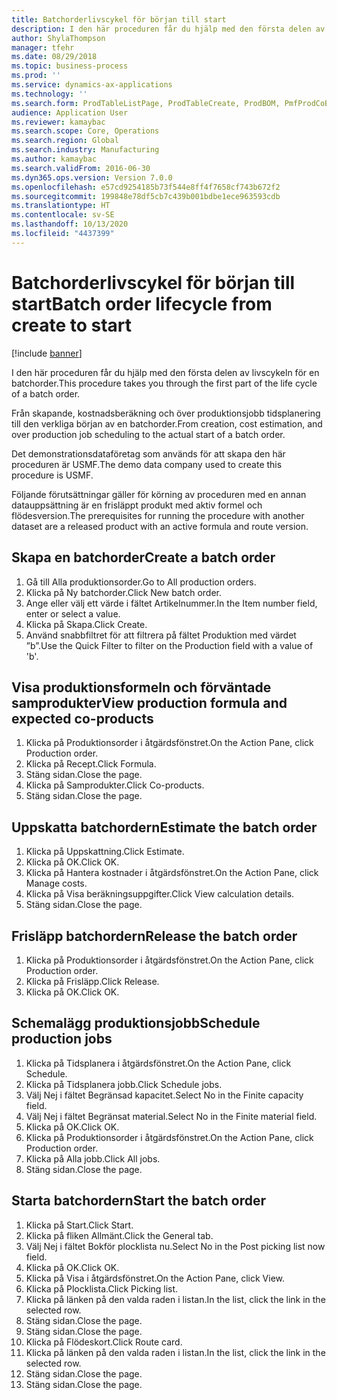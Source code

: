```yaml
---
title: Batchorderlivscykel för början till start
description: I den här proceduren får du hjälp med den första delen av livscykeln för en batchorder.
author: ShylaThompson
manager: tfehr
ms.date: 08/29/2018
ms.topic: business-process
ms.prod: ''
ms.service: dynamics-ax-applications
ms.technology: ''
ms.search.form: ProdTableListPage, ProdTableCreate, ProdBOM, PmfProdCoBy, ProdParmCostEstimation, ProdCalcTrans, ProdParmRelease, ProdSchedule, ProdRouteJob, ProdParmStartUp, ProdJournalTransBOM, ProdJournalTransRoute
audience: Application User
ms.reviewer: kamaybac
ms.search.scope: Core, Operations
ms.search.region: Global
ms.search.industry: Manufacturing
ms.author: kamaybac
ms.search.validFrom: 2016-06-30
ms.dyn365.ops.version: Version 7.0.0
ms.openlocfilehash: e57cd9254185b73f544e8ff4f7658cf743b672f2
ms.sourcegitcommit: 199848e78df5cb7c439b001bdbe1ece963593cdb
ms.translationtype: HT
ms.contentlocale: sv-SE
ms.lasthandoff: 10/13/2020
ms.locfileid: "4437399"
---
```

# <a name="batch-order-lifecycle-from-create-to-start"></a><span data-ttu-id="42d37-103">Batchorderlivscykel för början till start</span><span class="sxs-lookup"><span data-stu-id="42d37-103">Batch order lifecycle from create to start</span></span>

[!include [banner](../../includes/banner.md)]

<span data-ttu-id="42d37-104">I den här proceduren får du hjälp med den första delen av livscykeln för en batchorder.</span><span class="sxs-lookup"><span data-stu-id="42d37-104">This procedure takes you through the first part of the life cycle of a batch order.</span></span>

<span data-ttu-id="42d37-105">Från skapande, kostnadsberäkning och över produktionsjobb tidsplanering till den verkliga början av en batchorder.</span><span class="sxs-lookup"><span data-stu-id="42d37-105">From creation, cost estimation, and over production job scheduling to the actual start of a batch order.</span></span>



<span data-ttu-id="42d37-106">Det demonstrationsdataföretag som används för att skapa den här proceduren är USMF.</span><span class="sxs-lookup"><span data-stu-id="42d37-106">The demo data company used to create this procedure is USMF.</span></span> 



<span data-ttu-id="42d37-107">Följande förutsättningar gäller för körning av proceduren med en annan datauppsättning är en frisläppt produkt med aktiv formel och flödesversion.</span><span class="sxs-lookup"><span data-stu-id="42d37-107">The prerequisites for running the procedure with another dataset are a released product with an active formula and route version.</span></span>


## <a name="create-a-batch-order"></a><span data-ttu-id="42d37-108">Skapa en batchorder</span><span class="sxs-lookup"><span data-stu-id="42d37-108">Create a batch order</span></span>
1. <span data-ttu-id="42d37-109">Gå till Alla produktionsorder.</span><span class="sxs-lookup"><span data-stu-id="42d37-109">Go to All production orders.</span></span>
2. <span data-ttu-id="42d37-110">Klicka på Ny batchorder.</span><span class="sxs-lookup"><span data-stu-id="42d37-110">Click New batch order.</span></span>
3. <span data-ttu-id="42d37-111">Ange eller välj ett värde i fältet Artikelnummer.</span><span class="sxs-lookup"><span data-stu-id="42d37-111">In the Item number field, enter or select a value.</span></span>
4. <span data-ttu-id="42d37-112">Klicka på Skapa.</span><span class="sxs-lookup"><span data-stu-id="42d37-112">Click Create.</span></span>
5. <span data-ttu-id="42d37-113">Använd snabbfiltret för att filtrera på fältet Produktion med värdet ”b”.</span><span class="sxs-lookup"><span data-stu-id="42d37-113">Use the Quick Filter to filter on the Production field with a value of 'b'.</span></span>

## <a name="view-production-formula-and-expected-co-products"></a><span data-ttu-id="42d37-114">Visa produktionsformeln och förväntade samprodukter</span><span class="sxs-lookup"><span data-stu-id="42d37-114">View production formula and expected co-products</span></span>
1. <span data-ttu-id="42d37-115">Klicka på Produktionsorder i åtgärdsfönstret.</span><span class="sxs-lookup"><span data-stu-id="42d37-115">On the Action Pane, click Production order.</span></span>
2. <span data-ttu-id="42d37-116">Klicka på Recept.</span><span class="sxs-lookup"><span data-stu-id="42d37-116">Click Formula.</span></span>
3. <span data-ttu-id="42d37-117">Stäng sidan.</span><span class="sxs-lookup"><span data-stu-id="42d37-117">Close the page.</span></span>
4. <span data-ttu-id="42d37-118">Klicka på Samprodukter.</span><span class="sxs-lookup"><span data-stu-id="42d37-118">Click Co-products.</span></span>
5. <span data-ttu-id="42d37-119">Stäng sidan.</span><span class="sxs-lookup"><span data-stu-id="42d37-119">Close the page.</span></span>

## <a name="estimate-the-batch-order"></a><span data-ttu-id="42d37-120">Uppskatta batchordern</span><span class="sxs-lookup"><span data-stu-id="42d37-120">Estimate the batch order</span></span>
1. <span data-ttu-id="42d37-121">Klicka på Uppskattning.</span><span class="sxs-lookup"><span data-stu-id="42d37-121">Click Estimate.</span></span>
2. <span data-ttu-id="42d37-122">Klicka på OK.</span><span class="sxs-lookup"><span data-stu-id="42d37-122">Click OK.</span></span>
3. <span data-ttu-id="42d37-123">Klicka på Hantera kostnader i åtgärdsfönstret.</span><span class="sxs-lookup"><span data-stu-id="42d37-123">On the Action Pane, click Manage costs.</span></span>
4. <span data-ttu-id="42d37-124">Klicka på Visa beräkningsuppgifter.</span><span class="sxs-lookup"><span data-stu-id="42d37-124">Click View calculation details.</span></span>
5. <span data-ttu-id="42d37-125">Stäng sidan.</span><span class="sxs-lookup"><span data-stu-id="42d37-125">Close the page.</span></span>

## <a name="release-the-batch-order"></a><span data-ttu-id="42d37-126">Frisläpp batchordern</span><span class="sxs-lookup"><span data-stu-id="42d37-126">Release the batch order</span></span>
1. <span data-ttu-id="42d37-127">Klicka på Produktionsorder i åtgärdsfönstret.</span><span class="sxs-lookup"><span data-stu-id="42d37-127">On the Action Pane, click Production order.</span></span>
2. <span data-ttu-id="42d37-128">Klicka på Frisläpp.</span><span class="sxs-lookup"><span data-stu-id="42d37-128">Click Release.</span></span>
3. <span data-ttu-id="42d37-129">Klicka på OK.</span><span class="sxs-lookup"><span data-stu-id="42d37-129">Click OK.</span></span>

## <a name="schedule-production-jobs"></a><span data-ttu-id="42d37-130">Schemalägg produktionsjobb</span><span class="sxs-lookup"><span data-stu-id="42d37-130">Schedule production jobs</span></span>
1. <span data-ttu-id="42d37-131">Klicka på Tidsplanera i åtgärdsfönstret.</span><span class="sxs-lookup"><span data-stu-id="42d37-131">On the Action Pane, click Schedule.</span></span>
2. <span data-ttu-id="42d37-132">Klicka på Tidsplanera jobb.</span><span class="sxs-lookup"><span data-stu-id="42d37-132">Click Schedule jobs.</span></span>
3. <span data-ttu-id="42d37-133">Välj Nej i fältet Begränsad kapacitet.</span><span class="sxs-lookup"><span data-stu-id="42d37-133">Select No in the Finite capacity field.</span></span>
4. <span data-ttu-id="42d37-134">Välj Nej i fältet Begränsat material.</span><span class="sxs-lookup"><span data-stu-id="42d37-134">Select No in the Finite material field.</span></span>
5. <span data-ttu-id="42d37-135">Klicka på OK.</span><span class="sxs-lookup"><span data-stu-id="42d37-135">Click OK.</span></span>
6. <span data-ttu-id="42d37-136">Klicka på Produktionsorder i åtgärdsfönstret.</span><span class="sxs-lookup"><span data-stu-id="42d37-136">On the Action Pane, click Production order.</span></span>
7. <span data-ttu-id="42d37-137">Klicka på Alla jobb.</span><span class="sxs-lookup"><span data-stu-id="42d37-137">Click All jobs.</span></span>
8. <span data-ttu-id="42d37-138">Stäng sidan.</span><span class="sxs-lookup"><span data-stu-id="42d37-138">Close the page.</span></span>

## <a name="start-the-batch-order"></a><span data-ttu-id="42d37-139">Starta batchordern</span><span class="sxs-lookup"><span data-stu-id="42d37-139">Start the batch order</span></span>
1. <span data-ttu-id="42d37-140">Klicka på Start.</span><span class="sxs-lookup"><span data-stu-id="42d37-140">Click Start.</span></span>
2. <span data-ttu-id="42d37-141">Klicka på fliken Allmänt.</span><span class="sxs-lookup"><span data-stu-id="42d37-141">Click the General tab.</span></span>
3. <span data-ttu-id="42d37-142">Välj Nej i fältet Bokför plocklista nu.</span><span class="sxs-lookup"><span data-stu-id="42d37-142">Select No in the Post picking list now field.</span></span>
4. <span data-ttu-id="42d37-143">Klicka på OK.</span><span class="sxs-lookup"><span data-stu-id="42d37-143">Click OK.</span></span>
5. <span data-ttu-id="42d37-144">Klicka på Visa i åtgärdsfönstret.</span><span class="sxs-lookup"><span data-stu-id="42d37-144">On the Action Pane, click View.</span></span>
6. <span data-ttu-id="42d37-145">Klicka på Plocklista.</span><span class="sxs-lookup"><span data-stu-id="42d37-145">Click Picking list.</span></span>
7. <span data-ttu-id="42d37-146">Klicka på länken på den valda raden i listan.</span><span class="sxs-lookup"><span data-stu-id="42d37-146">In the list, click the link in the selected row.</span></span>
8. <span data-ttu-id="42d37-147">Stäng sidan.</span><span class="sxs-lookup"><span data-stu-id="42d37-147">Close the page.</span></span>
9. <span data-ttu-id="42d37-148">Stäng sidan.</span><span class="sxs-lookup"><span data-stu-id="42d37-148">Close the page.</span></span>
10. <span data-ttu-id="42d37-149">Klicka på Flödeskort.</span><span class="sxs-lookup"><span data-stu-id="42d37-149">Click Route card.</span></span>
11. <span data-ttu-id="42d37-150">Klicka på länken på den valda raden i listan.</span><span class="sxs-lookup"><span data-stu-id="42d37-150">In the list, click the link in the selected row.</span></span>
12. <span data-ttu-id="42d37-151">Stäng sidan.</span><span class="sxs-lookup"><span data-stu-id="42d37-151">Close the page.</span></span>
13. <span data-ttu-id="42d37-152">Stäng sidan.</span><span class="sxs-lookup"><span data-stu-id="42d37-152">Close the page.</span></span>

